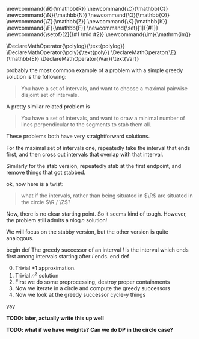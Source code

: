 \newcommand{\R}{\mathbb{R}}
\newcommand{\C}{\mathbb{C}}
\newcommand{\N}{\mathbb{N}}
\newcommand{\Q}{\mathbb{Q}}
\newcommand{\Z}{\mathbb{Z}}
\newcommand{\K}{\mathbb{K}}
\newcommand{\F}{\mathbb{F}}
\newcommand{\set}[1]{\{#1\}}
\newcommand{\setof}[2]{\{#1 \mid #2\}}
\newcommand{\im}{\mathrm{im}}

\DeclareMathOperator{\polylog}{\text{polylog}}
\DeclareMathOperator{\poly}{\text{poly}}
\DeclareMathOperator{\E}{\mathbb{E}}
\DeclareMathOperator{\Var}{\text{Var}}


probably the most common example of a problem with a simple
greedy solution is the following:

> You have a set of intervals, and want to choose a maximal pairwise disjoint set of intervals.

A pretty similar related problem is 

> You have a set of intervals, and want to draw a minimal number of lines perpendicular to the segments to stab them all.

These problems both have very straightforward solutions.

For the maximal set of intervals one, repeatedly take the
interval that ends first, and then cross out intervals that
overlap with that interval.

Similarly for the stab version, repeatedly stab at the first
endpoint, and remove things that got stabbed.

ok, now here is a twist:

> what if the intervals, rather than being situated in $\R$ are situated in the circle $\R / \Z$?

Now, there is no clear starting point. So it seems kind of
tough.
However, the problem still admits a $n\log n$ solution!

We will focus on the stabby  version, but the other version is
quite analogous.

begin def
The greedy successor of an interval $I$ is the interval which
ends first among intervals starting after $I$ ends.
end def

0. Trivial $+1$ approximation.
1. Trivial $n^2$ solution
2. First we do  some preprocessing, destroy proper containments
3. Now we iterate in a circle and compute the greedy successors 
4. Now we look at the greedy successor cycle-y things

yay

**TODO: later, actually write this up well**

**TODO: what if we have weights? Can we do DP in the circle
case?**


